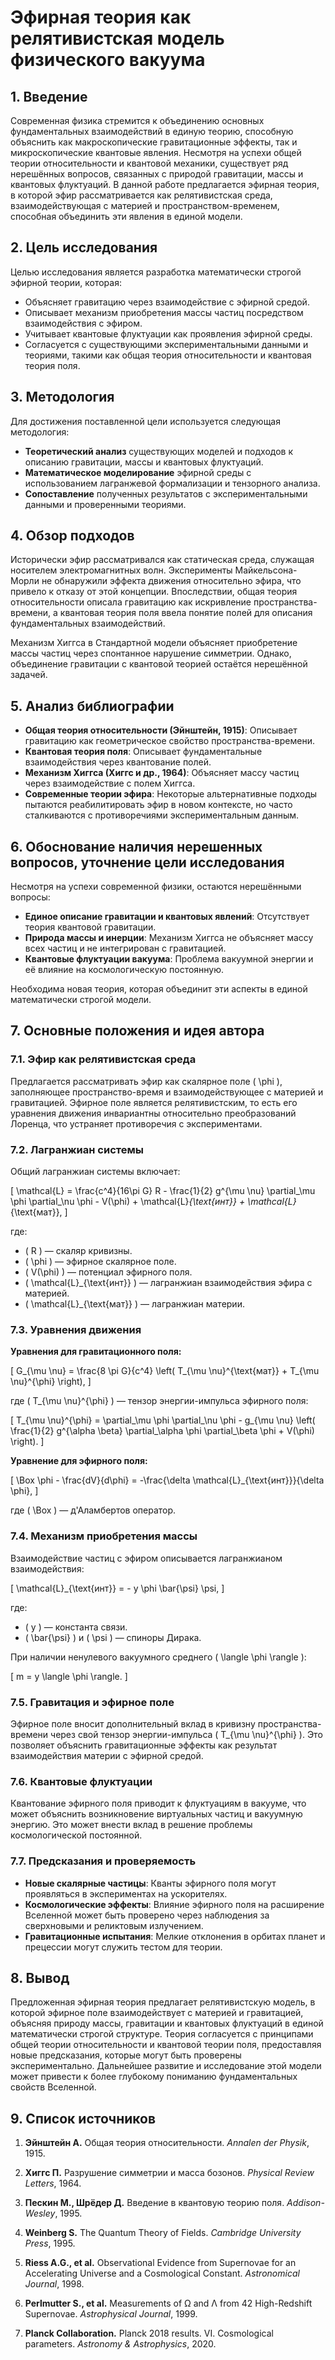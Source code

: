 # Эфирная теория как релятивистская модель физического вакуума

## 1. Введение

Современная физика стремится к объединению основных фундаментальных взаимодействий в единую теорию, способную объяснить как макроскопические гравитационные эффекты, так и микроскопические квантовые явления. Несмотря на успехи общей теории относительности и квантовой механики, существует ряд нерешённых вопросов, связанных с природой гравитации, массы и квантовых флуктуаций. В данной работе предлагается эфирная теория, в которой эфир рассматривается как релятивистская среда, взаимодействующая с материей и пространством-временем, способная объединить эти явления в единой модели.

## 2. Цель исследования

Целью исследования является разработка математически строгой эфирной теории, которая:

- Объясняет гравитацию через взаимодействие с эфирной средой.
- Описывает механизм приобретения массы частиц посредством взаимодействия с эфиром.
- Учитывает квантовые флуктуации как проявления эфирной среды.
- Согласуется с существующими экспериментальными данными и теориями, такими как общая теория относительности и квантовая теория поля.

## 3. Методология

Для достижения поставленной цели используется следующая методология:

- **Теоретический анализ** существующих моделей и подходов к описанию гравитации, массы и квантовых флуктуаций.
- **Математическое моделирование** эфирной среды с использованием лагранжевой формализации и тензорного анализа.
- **Сопоставление** полученных результатов с экспериментальными данными и проверенными теориями.

## 4. Обзор подходов

Исторически эфир рассматривался как статическая среда, служащая носителем электромагнитных волн. Эксперименты Майкельсона-Морли не обнаружили эффекта движения относительно эфира, что привело к отказу от этой концепции. Впоследствии, общая теория относительности описала гравитацию как искривление пространства-времени, а квантовая теория поля ввела понятие полей для описания фундаментальных взаимодействий.

Механизм Хиггса в Стандартной модели объясняет приобретение массы частиц через спонтанное нарушение симметрии. Однако, объединение гравитации с квантовой теорией остаётся нерешённой задачей.

## 5. Анализ библиографии

- **Общая теория относительности (Эйнштейн, 1915)**: Описывает гравитацию как геометрическое свойство пространства-времени.
- **Квантовая теория поля**: Описывает фундаментальные взаимодействия через квантование полей.
- **Механизм Хиггса (Хиггс и др., 1964)**: Объясняет массу частиц через взаимодействие с полем Хиггса.
- **Современные теории эфира**: Некоторые альтернативные подходы пытаются реабилитировать эфир в новом контексте, но часто сталкиваются с противоречиями экспериментальным данным.

## 6. Обоснование наличия нерешенных вопросов, уточнение цели исследования

Несмотря на успехи современной физики, остаются нерешёнными вопросы:

- **Единое описание гравитации и квантовых явлений**: Отсутствует теория квантовой гравитации.
- **Природа массы и инерции**: Механизм Хиггса не объясняет массу всех частиц и не интегрирован с гравитацией.
- **Квантовые флуктуации вакуума**: Проблема вакуумной энергии и её влияние на космологическую постоянную.

Необходима новая теория, которая объединит эти аспекты в единой математически строгой модели.

## 7. Основные положения и идея автора

### 7.1. Эфир как релятивистская среда

Предлагается рассматривать эфир как скалярное поле \( \phi \), заполняющее пространство-время и взаимодействующее с материей и гравитацией. Эфирное поле является релятивистским, то есть его уравнения движения инвариантны относительно преобразований Лоренца, что устраняет противоречия с экспериментами.

### 7.2. Лагранжиан системы

Общий лагранжиан системы включает:

\[
\mathcal{L} = \frac{c^4}{16\pi G} R - \frac{1}{2} g^{\mu \nu} \partial_\mu \phi \partial_\nu \phi - V(\phi) + \mathcal{L}_{\text{инт}} + \mathcal{L}_{\text{мат}},
\]

где:

- \( R \) — скаляр кривизны.
- \( \phi \) — эфирное скалярное поле.
- \( V(\phi) \) — потенциал эфирного поля.
- \( \mathcal{L}_{\text{инт}} \) — лагранжиан взаимодействия эфира с материей.
- \( \mathcal{L}_{\text{мат}} \) — лагранжиан материи.

### 7.3. Уравнения движения

**Уравнения для гравитационного поля:**

\[
G_{\mu \nu} = \frac{8 \pi G}{c^4} \left( T_{\mu \nu}^{\text{мат}} + T_{\mu \nu}^{\phi} \right),
\]

где \( T_{\mu \nu}^{\phi} \) — тензор энергии-импульса эфирного поля:

\[
T_{\mu \nu}^{\phi} = \partial_\mu \phi \partial_\nu \phi - g_{\mu \nu} \left( \frac{1}{2} g^{\alpha \beta} \partial_\alpha \phi \partial_\beta \phi + V(\phi) \right).
\]

**Уравнение для эфирного поля:**

\[
\Box \phi - \frac{dV}{d\phi} = -\frac{\delta \mathcal{L}_{\text{инт}}}{\delta \phi},
\]

где \( \Box \) — д'Аламбертов оператор.

### 7.4. Механизм приобретения массы

Взаимодействие частиц с эфиром описывается лагранжианом взаимодействия:

\[
\mathcal{L}_{\text{инт}} = - y \phi \bar{\psi} \psi,
\]

где:

- \( y \) — константа связи.
- \( \bar{\psi} \) и \( \psi \) — спиноры Дирака.

При наличии ненулевого вакуумного среднего \( \langle \phi \rangle \):

\[
m = y \langle \phi \rangle.
\]

### 7.5. Гравитация и эфирное поле

Эфирное поле вносит дополнительный вклад в кривизну пространства-времени через свой тензор энергии-импульса \( T_{\mu \nu}^{\phi} \). Это позволяет объяснить гравитационные эффекты как результат взаимодействия материи с эфирной средой.

### 7.6. Квантовые флуктуации

Квантование эфирного поля приводит к флуктуациям в вакууме, что может объяснить возникновение виртуальных частиц и вакуумную энергию. Это может внести вклад в решение проблемы космологической постоянной.

### 7.7. Предсказания и проверяемость

- **Новые скалярные частицы**: Кванты эфирного поля могут проявляться в экспериментах на ускорителях.
- **Космологические эффекты**: Влияние эфирного поля на расширение Вселенной может быть проверено через наблюдения за сверхновыми и реликтовым излучением.
- **Гравитационные испытания**: Мелкие отклонения в орбитах планет и прецессии могут служить тестом для теории.

## 8. Вывод

Предложенная эфирная теория предлагает релятивистскую модель, в которой эфирное поле взаимодействует с материей и гравитацией, объясняя природу массы, гравитации и квантовых флуктуаций в единой математически строгой структуре. Теория согласуется с принципами общей теории относительности и квантовой теории поля, предоставляя новые предсказания, которые могут быть проверены экспериментально. Дальнейшее развитие и исследование этой модели может привести к более глубокому пониманию фундаментальных свойств Вселенной.

## 9. Список источников

1. **Эйнштейн А.** Общая теория относительности. *Annalen der Physik*, 1915.

2. **Хиггс П.** Разрушение симметрии и масса бозонов. *Physical Review Letters*, 1964.

3. **Пескин М., Шрёдер Д.** Введение в квантовую теорию поля. *Addison-Wesley*, 1995.

4. **Weinberg S.** The Quantum Theory of Fields. *Cambridge University Press*, 1995.

5. **Riess A.G., et al.** Observational Evidence from Supernovae for an Accelerating Universe and a Cosmological Constant. *Astronomical Journal*, 1998.

6. **Perlmutter S., et al.** Measurements of Ω and Λ from 42 High-Redshift Supernovae. *Astrophysical Journal*, 1999.

7. **Planck Collaboration.** Planck 2018 results. VI. Cosmological parameters. *Astronomy & Astrophysics*, 2020.
